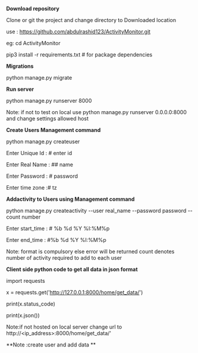 **Download repository**

Clone or git the project and change directory to Downloaded location

use : https://github.com/abdulrashid123/ActivityMonitor.git

eg: cd ActivityMonitor

pip3 install -r requirements.txt # for package dependencies

**Migrations**

python manage.py migrate

**Run server**

python manage.py runserver 8000

Note: if not to test on local use python manage.py runserver 0.0.0.0:8000 and change settings allowed host 

**Create Users Management command**

python manage.py createuser

Enter Unique Id : # enter id

Enter Real Name : ## name 

Enter Password : # password

Enter time zone :# tz


**Addactivity to  Users using  Management command**

python manage.py createactivity --user real_name --password  password --count number

Enter start_time :               # %b %d %Y %I:%M%p

Enter end_time :                 #%b %d %Y %I:%M%p

Note: format is compulsory else error will be returned count denotes number of activity required to add to each user

**Client side python code to get all data in json format**

import requests

x = requests.get('http://127.0.0.1:8000/home/get_data/')

print(x.status_code)

print(x.json())

Note:if not hosted on local server change url to  http://<ip_address>:8000/home/get_data/'

**Note :create user and add data **
